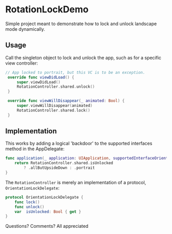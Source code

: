 # RotationLockDemo
Simple project meant to demonstrate how to lock and unlock landscape mode dynamically.

## Usage
Call the singleton object to lock and unlock the app, such as for a specific view controller:
```swift
// App locked to portrait, but this VC is to be an exception.
 override func viewDidLoad() {
     super.viewDidLoad()
     RotationController.shared.unlock() 
 }

 override func viewWillDisappear(_ animated: Bool) {
     super.viewWillDisappear(animated)
     RotationController.shared.lock()
 }
```

## Implementation
This works by adding a logical 'backdoor' to the supported interfaces method in the AppDelegate:
```swift
func application(_ application: UIApplication, supportedInterfaceOrientationsFor window: UIWindow?) -> UIInterfaceOrientationMask {
    return RotationController.shared.isUnlocked 
        ? .allButUpsideDown : .portrait
}
```

The `RotationController` is merely an implementation of a protocol, `OrientationLockDelegate`:
```swift
protocol OrientationLockDelegate {
    func lock()
    func unlock()
    var  isUnlocked: Bool { get }
}
```

Questions? Comments? All appreciated
